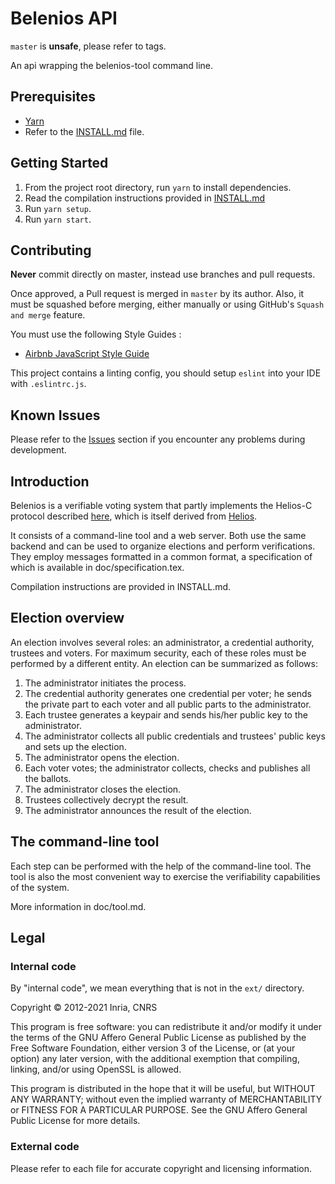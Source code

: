 Belenios API
========

`master` is **unsafe**, please refer to tags.

An api wrapping the belenios-tool command line.

## Prerequisites

* [Yarn](https://yarnpkg.com/)
* Refer to the [INSTALL.md](https://github.com/novom/belenios/blob/master/INSTALL.md) file.

## Getting Started

1. From the project root directory, run `yarn` to install dependencies.
2. Read the compilation instructions provided in [INSTALL.md](https://github.com/novom/belenios/blob/master/INSTALL.md)
3. Run `yarn setup`.
4. Run `yarn start`.

## Contributing

**Never** commit directly on master, instead use branches and pull requests.

Once approved, a Pull request is merged in `master` by its author. Also, it must be squashed before merging,
either manually or using GitHub's `Squash and merge` feature.

You must use the following Style Guides :

* [Airbnb JavaScript Style Guide](https://github.com/airbnb/javascript)

This project contains a linting config, you should setup `eslint` into your IDE with `.eslintrc.js`.

## Known Issues

Please refer to the [Issues](https://github.com/novom/belenios/issues) section
if you encounter any problems during development.

Introduction
------------

Belenios is a verifiable voting system that partly implements the
Helios-C protocol described [here](http://eprint.iacr.org/2013/177),
which is itself derived from [Helios](http://vote.heliosvoting.org).

It consists of a command-line tool and a web server. Both use the same
backend and can be used to organize elections and perform
verifications. They employ messages formatted in a common format, a
specification of which is available in doc/specification.tex.

Compilation instructions are provided in INSTALL.md.

Election overview
-----------------

An election involves several roles: an administrator, a credential
authority, trustees and voters. For maximum security, each of these
roles must be performed by a different entity. An election can be
summarized as follows:

 1. The administrator initiates the process.
 2. The credential authority generates one credential per voter; he
    sends the private part to each voter and all public parts to
    the administrator.
 3. Each trustee generates a keypair and sends his/her public key to
    the administrator.
 4. The administrator collects all public credentials and trustees'
    public keys and sets up the election.
 5. The administrator opens the election.
 6. Each voter votes; the administrator collects, checks and publishes
    all the ballots.
 7. The administrator closes the election.
 8. Trustees collectively decrypt the result.
 9. The administrator announces the result of the election.


The command-line tool
---------------------

Each step can be performed with the help of the command-line tool. The
tool is also the most convenient way to exercise the verifiability
capabilities of the system.

More information in doc/tool.md.


Legal
-----

### Internal code

By "internal code", we mean everything that is not in the `ext/`
directory.

Copyright © 2012-2021 Inria, CNRS

This program is free software: you can redistribute it and/or modify
it under the terms of the GNU Affero General Public License as
published by the Free Software Foundation, either version 3 of the
License, or (at your option) any later version, with the additional
exemption that compiling, linking, and/or using OpenSSL is allowed.

This program is distributed in the hope that it will be useful, but
WITHOUT ANY WARRANTY; without even the implied warranty of
MERCHANTABILITY or FITNESS FOR A PARTICULAR PURPOSE.  See the GNU
Affero General Public License for more details.

### External code

Please refer to each file for accurate copyright and licensing
information.
